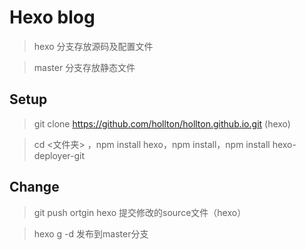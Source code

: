 # Hexo blog

> hexo 分支存放源码及配置文件

> master 分支存放静态文件

## Setup

> git clone https://github.com/hollton/hollton.github.io.git (hexo)

> cd <文件夹> ，npm install hexo，npm install，npm install hexo-deployer-git

## Change
> git push ortgin hexo 提交修改的source文件（hexo）

> hexo g -d 发布到master分支
